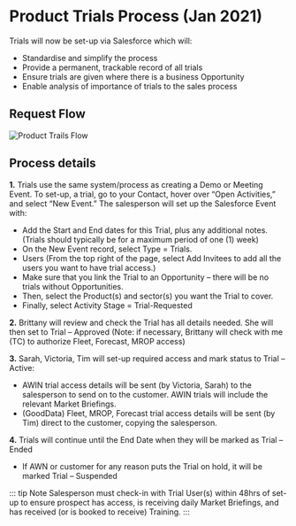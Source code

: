 # Product Trials Process (Jan 2021)

Trials will now be set-up via Salesforce which will:

- Standardise and simplify the process
- Provide a permanent, trackable record of all trials
- Ensure trials are given where there is a business Opportunity
- Enable analysis of importance of trials to the sales process

## Request Flow

![Product Trails Flow](/media/Product_trials_flow.png)

## Process details

**1.** Trials use the same system/process as creating a Demo or Meeting Event. To set-up, a trial, go to your Contact, hover over “Open Activities,” and select “New Event.” The salesperson will set up the Salesforce Event with:

- Add the Start and End dates for this Trial, plus any additional notes. (Trials should typically be for a maximum period of one (1) week)
- On the New Event record, select Type = Trials.
- Users (From the top right of the page, select Add Invitees to add all the users you want to have trial access.)
- Make sure that you link the Trial to an Opportunity – there will be no trials without Opportunities.
- Then, select the Product(s) and sector(s) you want the Trial to cover.
- Finally, select Activity Stage = Trial-Requested

**2.** Brittany will review and check the Trial has all details needed. She will then set to Trial – Approved (Note: if necessary, Brittany will check with me (TC) to authorize Fleet, Forecast, MROP access)

**3.** Sarah, Victoria, Tim will set-up required access and mark status to Trial – Active:

- AWIN trial access details will be sent (by Victoria, Sarah) to the salesperson to send on to the customer. AWIN trials will include the relevant Market Briefings.
- (GoodData) Fleet, MROP, Forecast trial access details will be sent (by Tim) direct to the customer, copying the salesperson.

**4.** Trials will continue until the End Date when they will be marked as Trial – Ended

- If AWN or customer for any reason puts the Trial on hold, it will be marked Trial – Suspended

::: tip Note
Salesperson must check-in with Trial User(s) within 48hrs of set-up to ensure prospect has access, is receiving daily Market Briefings, and has received (or is booked to receive) Training.
:::
